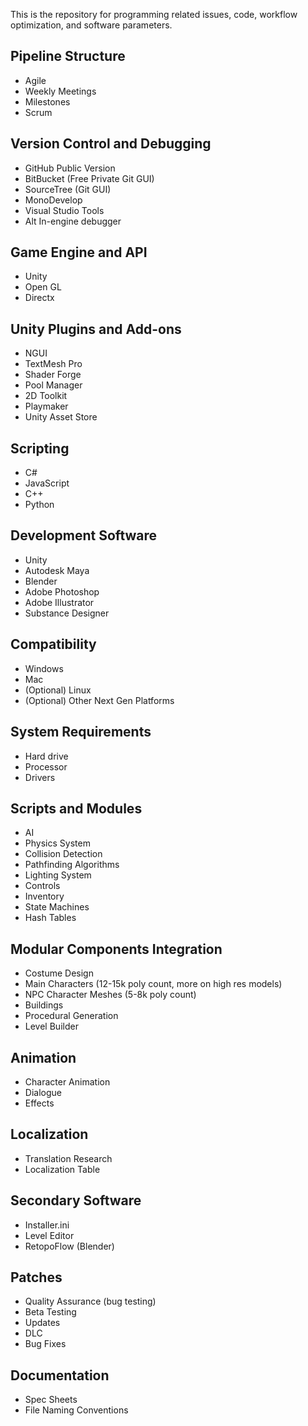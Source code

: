 This is the repository for programming related issues, code, workflow optimization, and software parameters.

## Pipeline Structure
- Agile
- Weekly Meetings 
- Milestones
- Scrum

## Version Control and Debugging
- GitHub Public Version
- BitBucket (Free Private Git GUI)
- SourceTree (Git GUI)
- MonoDevelop 
- Visual Studio Tools
- Alt In-engine debugger

## Game Engine and API
- Unity
- Open GL
- Directx

## Unity Plugins and Add-ons
- NGUI
- TextMesh Pro
- Shader Forge
- Pool Manager
- 2D Toolkit
- Playmaker
- Unity Asset Store

## Scripting
- C#
- JavaScript
- C++
- Python

## Development Software
- Unity
- Autodesk Maya
- Blender
- Adobe Photoshop
- Adobe Illustrator
- Substance Designer

## Compatibility
- Windows
- Mac
- (Optional) Linux
- (Optional) Other Next Gen Platforms

## System Requirements
- Hard drive
- Processor
- Drivers

## Scripts and Modules
- AI
- Physics System
- Collision Detection
- Pathfinding Algorithms
- Lighting System
- Controls
- Inventory
- State Machines
- Hash Tables

## Modular Components Integration
- Costume Design
- Main Characters (12-15k poly count, more on high res models)
- NPC Character Meshes (5-8k poly count)
- Buildings
- Procedural Generation
- Level Builder

## Animation
- Character Animation
- Dialogue
- Effects

## Localization
- Translation Research
- Localization Table

## Secondary Software
- Installer.ini
- Level Editor
- RetopoFlow (Blender)

## Patches
- Quality Assurance (bug testing)
- Beta Testing
- Updates
- DLC
- Bug Fixes

## Documentation
- Spec Sheets
- File Naming Conventions
